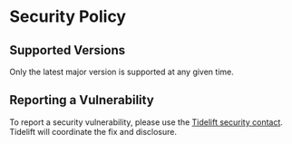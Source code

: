 Security Policy
===============

Supported Versions
------------------

Only the latest major version is supported at any given time.

Reporting a Vulnerability
-------------------------

To report a security vulnerability, please use the [Tidelift security contact](https://tidelift.com/security). Tidelift will coordinate the fix and disclosure.
